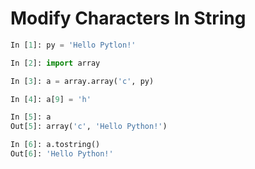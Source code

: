 # Modify Characters In String

```python
In [1]: py = 'Hello Pytlon!'

In [2]: import array

In [3]: a = array.array('c', py)

In [4]: a[9] = 'h'

In [5]: a
Out[5]: array('c', 'Hello Python!')

In [6]: a.tostring()
Out[6]: 'Hello Python!'
```

